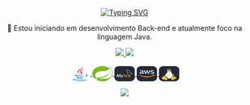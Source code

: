 <p align="center">
  <a href="https://git.io/typing-svg">
    <img src="https://readme-typing-svg.demolab.com?font=Fira+Code&weight=600&size=25&pause=1000&color=ffffff&random=false&width=435&height=40&lines=Ol%C3%A1%2C+eu+sou+José+Francisco!+%E2%98%95%F0%9F%92%BB%F0%9F%8C%9" alt="Typing SVG">
  </a>
</p>
<div align="center">
  
🔭 Estou iniciando em desenvolvimento Back-end e atualmente foco na linguagem Java.

</div>
<div align="center">
  <a href="https://github.com/jose-fps">
  <img height="150em" src="https://github-readme-stats.vercel.app/api?username=jose-fps&show_icons=true&theme=dark&include_all_commits=true&count_private=true"/>
  <img height="150em" src="https://github-readme-stats.vercel.app/api/top-langs/?username=jose-fps&layout=compact&langs_count=7&theme=dark"/>
</div>
    
  <div style="display: inline_block" align="center"><br>
  <img align="center" alt="Java" height="30" width="40" src="https://raw.githubusercontent.com/devicons/devicon/master/icons/java/java-original.svg">
  <img align="center" alt="spring" height="30" width="40" src="https://raw.githubusercontent.com/devicons/devicon/master/icons/spring/spring-original.svg">
  <img align="center" alt="MySQL" height="30" width="40" src="https://raw.githubusercontent.com/tandpfun/skill-icons/65dea6c4eaca7da319e552c09f4cf5a9a8dab2c8/icons/MySQL-Dark.svg">
  <img align="center" alt="AWS" height="30" width="40" src="https://raw.githubusercontent.com/tandpfun/skill-icons/main/icons/AWS-Dark.svg">
  <img align="center" alt="Linux" height="30" width="40" src="https://raw.githubusercontent.com/tandpfun/skill-icons/main/icons/Linux-Dark.svg">

</div>

  <p></p>
  <div align="center"> 
 
  <a href="https://www.linkedin.com/in/josefps/"><img src="https://img.shields.io/badge/-LinkedIn-%230077B5?style=for-the-badge&logo=linkedin&logoColor=white"></a> 
  
 
</div>


